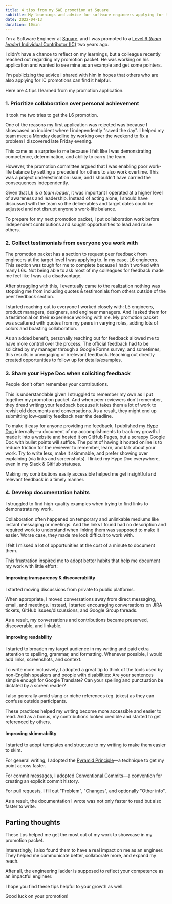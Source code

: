 ```yaml
---
title: 4 tips from my SWE promotion at Square
subtitle: My learnings and advice for software engineers applying for their next promotion
date: 2022-04-13
duration: 10min
---
```


I'm a Software Engineer at [Square](https://squareup.com/), and I was promoted to a [Level 6 (_team leader_) Individual Contributor (IC)](https://assets.ctfassets.net/1wryd5vd9xez/6bDnTwb4H7bfiFvg55ldRR/b1cb8514f0afd0a4050991d35ccbac03/Square_Software_Engineering_Career_Ladder.pdf) two years ago.

I didn't have a chance to reflect on my learnings, but a colleague recently reached out regarding my promotion packet. He was working on his application and wanted to see mine as an example and get some pointers.

I'm publicizing the advice I shared with him in hopes that others who are also applying for IC promotions can find it helpful.

Here are 4 tips I learned from my promotion application.

### 1. Prioritize collaboration over personal achievement

It took me two tries to get the L6 promotion.

One of the reasons my first application was rejected was because I showcased an incident where I independently "saved the day". I helped my team meet a Monday deadline by working over the weekend to fix a problem I discovered late Friday evening.

This came as a surprise to me because I felt like I was demonstrating competence, determination, and ability to carry the team.

However, the promotion committee argued that I was enabling poor work-life balance by setting a precedent for others to also work overtime. This was a project underestimation issue, and I shouldn't have carried the consequences independently.

Given that L6 is _a team leader_, it was important I operated at a higher level of awareness and leadership. Instead of acting alone, I should have discussed with the team so the deliverables and target dates could be adjusted and not disrupt anyone's work-life balance.

To prepare for my next promotion packet, I put collaboration work before independent contributions and sought opportunities to lead and raise others.

### 2. Collect testimonials from everyone you work with

The promotion packet has a section to request peer feedback from engineers at the target level I was applying to. In my case, L6 engineers. This section was tough for me to complete because I hadn't worked with many L6s. Not being able to ask most of my colleagues for feedback made me feel like I was at a disadvantage.

After struggling with this, I eventually came to the realization nothing was stopping me from including quotes & testimonials from others outside of the peer feedback section.

I started reaching out to everyone I worked closely with: L5 engineers, product managers, designers, and engineer managers. And I asked them for a testimonial on their experience working with me. My promotion packet was scattered with quotes from my peers in varying roles, adding lots of colors and boasting collaboration.

As an added benefit, personally reaching out for feedback allowed me to have more control over the process. The official feedback had to be solicited by my manager through a Google Forms survey, and sometimes, this results in unengaging or irrelevant feedback. Reaching out directly created opportunities to follow up for details/examples.

### 3. Share your Hype Doc when soliciting feedback

People don't often remember your contributions.

This is understandable given I struggled to remember my own as I put together my promotion packet. And when peer reviewers don't remember, they dread writing your feedback because it takes them a lot of work to revisit old documents and conversations. As a result, they might end up submitting low-quality feedback near the deadline.

To make it easy for anyone providing me feedback, I published my [Hype Doc] internally—a document of my accomplishments to track my growth. I made it into a website and hosted it on GitHub Pages, but a scrappy Google Doc with bullet points will suffice. The point of having it hosted online is to reduce friction for the reviewer to remember, learn, and talk about your work. Try to write less, make it skimmable, and prefer showing over explaining (via links and screenshots). I linked my Hype Doc everywhere, even in my Slack & GitHub statuses.

Making my contributions easily accessible helped me get insightful and relevant feedback in a timely manner.

[Hype Doc]: https://medium.com/square-corner-blog/you-are-your-own-best-hype-person-cf1e3a83c0c2

### 4. Develop documentation habits


I struggled to find high-quality examples when trying to find links to demonstrate my work.

Collaboration often happened on temporary and unlinkable mediums like instant messaging or meetings. And the links I found had no description and required work to understand when linking them was supposed to make it easier. Worse case, they made me look difficult to work with.

I felt I missed a lot of opportunities at the cost of a minute to document them.

This frustration inspired me to adopt better habits that help me document my work with little effort:

#### Improving transparency & discoverability

I started moving discussions from private to public platforms.

When appropriate, I moved conversations away from direct messaging, email, and meetings. Instead, I started encouraging conversations on JIRA tickets, GitHub issues/discussions, and Google Group threads.

As a result, my conversations and contributions became preserved, discoverable, and linkable.

#### Improving readability

I started to broaden my target audience in my writing and paid extra attention to spelling, grammar, and formatting. Whenever possible, I would add links, screenshots, and context.

To write more inclusively, I adopted a great tip to think of the tools used by non-English speakers and people with disabilities: Are your sentences simple enough for Google Translate? Can your spelling and punctuation be dictated by a screen reader?

I also generally avoid slang or niche references (eg. jokes) as they can confuse outside participants.

These practices helped my writing become more accessible and easier to read. And as a bonus, my contributions looked credible and started to get referenced by others.

#### Improving skimmability

I started to adopt templates and structure to my writing to make them easier to skim.

For general writing, I adopted the [Pyramid Principle](https://medium.com/lessons-from-mckinsey/the-pyramid-principle-f0885dd3c5c7)—a technique to get my point across faster.

For commit messages, I adopted [Conventional Commits](https://www.conventionalcommits.org/)—a convention for creating an explicit commit history.

For pull requests, I fill out "Problem", "Changes", and optionally "Other info".

As a result, the documentation I wrote was not only faster to read but also faster to write.


## Parting thoughts

These tips helped me get the most out of my work to showcase in my promotion packet.

Interestingly, I also found them to have a real impact on me as an engineer. They helped me communicate better, collaborate more, and expand my reach.

After all, the engineering ladder is supposed to reflect your competence as an impactful engineer.

I hope you find these tips helpful to your growth as well.

Good luck on your promotion!
